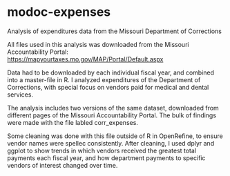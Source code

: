 # modoc-expenses
Analysis of expenditures data from the Missouri Department of Corrections

All files used in this analysis was downloaded from the Missouri Accountability Portal: https://mapyourtaxes.mo.gov/MAP/Portal/Default.aspx

Data had to be downloaded by each individual fiscal year, and combined into a master-file in R. I analyzed expenditures of the Department of Corrections, with special focus on vendors paid for medical and dental services. 

The analysis includes two versions of the same dataset, downloaded from different pages of the Missouri Accountability Portal. The bulk of findings were made with the file labled corr_expenses. 

Some cleaning was done with this file outside of R in OpenRefine, to ensure vendor names were spellec consistently. After cleaning, I used dplyr and ggplot to show trends in which vendors received the greatest total payments each fiscal year, and how department payments to specific vendors of interest changed over time.
